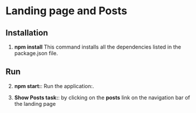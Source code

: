 # Landing page and Posts 






## Installation

1. **npm install**
   This command installs all the dependencies listed in the package.json file.

## Run

2. **npm start:**:
   Run the application:.

3. **Show Posts task:**:
  by clicking on the **posts** link on the navigation bar of the landing page
